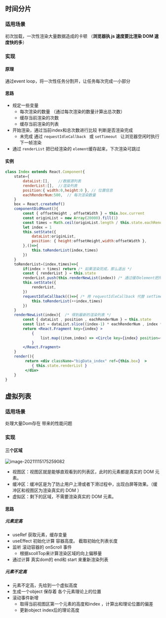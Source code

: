 ## 时间分片

### 适用场景

初次加载，一次性渲染大量数据造成的卡顿 （**浏览器执 js 速度要比渲染 DOM 速度快的多**）

### 实现

#### 原理

通过event loop，将一次性任务分割开，让任务每次完成一小部分

#### 思路

- 规定一些变量
  - 每次渲染的数量 （通过每次渲染的数量计算出总次数）
  - 缓存当前渲染的次数
  - 缓存当前渲染的列表
- 开始渲染，通过当前index和总次数进行比较 判断是否渲染完成
  - 未完成   通过 `requestIdleCallback ` 或 `setTimeout ` 让浏览器空闲时执行下一帧渲染
- 通过 `renderList` 把已经渲染的 `element`缓存起来，下次渲染可跳过

#### 实例

```jsx
class Index extends React.Component{
    state={
        dataList:[],    //数据源列表
        renderList:[],  //渲染列表
        position:{ width:0,height:0 }, // 位置信息
        eachRenderNum:500,  // 每次渲染数量
    }
    box = React.createRef() 
    componentDidMount(){
        const { offsetHeight , offsetWidth } = this.box.current
        const originList = new Array(20000).fill(1)
        const times = Math.ceil(originList.length / this.state.eachRenderNum) /* 计算需要渲染此次数*/
        let index = 1
        this.setState({
            dataList:originList,
            position: { height:offsetHeight,width:offsetWidth },
        },()=>{
            this.toRenderList(index,times)
        })
    }
    toRenderList=(index,times)=>{
        if(index > times) return /* 如果渲染完成，那么退出 */
        const { renderList } = this.state
        renderList.push(this.renderNewList(index)) /* 通过缓存element把所有渲染完成的list缓存下来，下一次更新，直接跳过渲染 */
        this.setState({
            renderList,
        })
        requestIdleCallback(()=>{ /* 用 requestIdleCallback 代替 setTimeout 浏览器空闲执行下一批渲染 */
            this.toRenderList(++index,times)
        })
    }
    renderNewList(index){  /* 得到最新的渲染列表 */
        const { dataList , position , eachRenderNum } = this.state
        const list = dataList.slice((index-1) * eachRenderNum , index * eachRenderNum  )
        return <React.Fragment key={index} >
            {  
                list.map((item,index) => <Circle key={index} position={position}  />)
            }
        </React.Fragment>
    }
    render(){
         return <div className="bigData_index" ref={this.box}  >
            { this.state.renderList }
         </div>
    }
}
```

## 虚拟列表

### 适用场景

处理大量Dom存在 带来的性能问题

### 实现

#### 三个区域

![image-20211115175259082](http://image.ori8.cn/img/202111151753156.png)

- 视图区：视图区就是能够直观看到的列表区，此时的元素都是真实的 DOM 元素。
- 缓冲区：缓冲区是为了防止用户上滑或者下滑过程中，出现白屏等效果。（缓冲区和视图区为渲染真实的 DOM ）
- 虚拟区：剩下的区域，不需要渲染真实的 DOM 元素。

#### 思路

##### 元素定高

- useRef 获取元素，缓存变量
- useEffect 初始化计算 容器高度。 截取初始化列表长度
- 监听 滚动容器的 onScroll 事件
  - 根据scollTop来计算渲染区域的向上偏移量
- 通过计算 真实dom的 end和 start 来重新渲染列表

##### 元素不定高

- 元素不定高，先给到一个虚拟高度
- 生成一个object 保存着 各个元素理论上的位置
- 滚动事件新增
  - 取得当前视图区第一个元素的高度和index ，计算出和理论位置的偏差
  - 更新object  index后的理论高度

